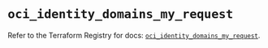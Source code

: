 # `oci_identity_domains_my_request`

Refer to the Terraform Registry for docs: [`oci_identity_domains_my_request`](https://registry.terraform.io/providers/oracle/oci/6.18.0/docs/resources/identity_domains_my_request).
